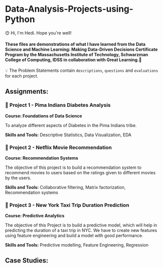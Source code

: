 # Data-Analysis-Projects-using-Python

😊 Hi, I'm Hedi. Hope you're well!

#### These files are demonstrations of what I have learned from the Data Science and Machine Learning: Making Data-Driven Decisions Certificate Program by the Massachusetts Institute of Technology, Schwarzman College of Computing, IDSS in collaboration with Great Learning.🏅

💡 The Problem Statements contain `descriptions`, `questions` and `evaluations` for each project.

## Assignments:

### 🍬 Project 1 - Pima Indians Diabetes Analysis

**Course: Foundations of Data Science**

To analyze different aspects of Diabetes in the Pima Indians tribe.

**Skills and Tools:**
Descriptive Statistics, Data Visualization, EDA


### 🍒 Project 2 - Netflix Movie Recommendation

**Course: Recommendation Systems**

The objective of this project is to build a recommendation system to recommend movies to users based on the ratings given to different movies by the users.

**Skills and Tools:**
Collaborative filtering, Matrix factorization, Recommendation systems


### 🍡 Project 3 - New York Taxi Trip Duration Prediction

**Course: Predictive Analytics**

The objective of this Project is to build a predictive model, which will help in predicting the duration of a taxi trip in NYC. We have to create new features using feature engineering and build a model with good performance.

**Skills and Tools:**
Predictive modelling, Feature Engineering, Regression

## Case Studies:




